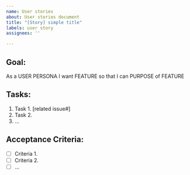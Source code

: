 ```yaml
---
name: User stories
about: User stories document
title: "[Story] simple title"
labels: user story
assignees: ''

---
```


## Goal:

As a USER PERSONA I want FEATURE so that I can PURPOSE of FEATURE 

<!-- i.e. As DevOps I want Health liveness Probe on the microservice so that the health of the service can be monitored. -->

## Tasks:

 1.  Task 1. [related issue#]
 2.  Task 2. 
 3.  ...

 
## Acceptance Criteria:

- [ ] Criteria 1.
- [ ] Criteria 2.
- [ ] ...
